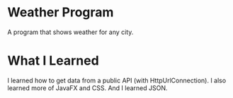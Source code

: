 # Weather Program
A program that shows weather for any city.

# What I Learned
I learned how to get data from a public API (with HttpUrlConnection).
I also learned more of JavaFX and CSS.
And I learned JSON.
